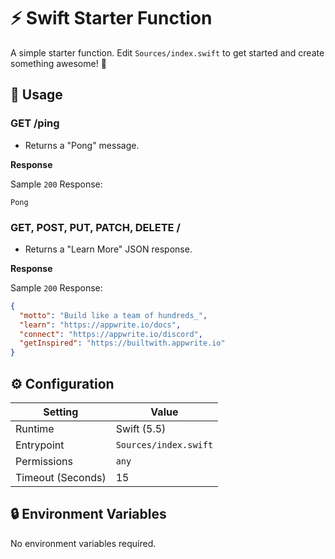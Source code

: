 # ⚡ Swift Starter Function

A simple starter function. Edit `Sources/index.swift` to get started and create something awesome! 🚀

## 🧰 Usage

### GET /ping

- Returns a "Pong" message.

**Response**

Sample `200` Response:

```text
Pong
```

### GET, POST, PUT, PATCH, DELETE /

- Returns a "Learn More" JSON response.

**Response**

Sample `200` Response:

```json
{
  "motto": "Build like a team of hundreds_",
  "learn": "https://appwrite.io/docs",
  "connect": "https://appwrite.io/discord",
  "getInspired": "https://builtwith.appwrite.io"
}
```

## ⚙️ Configuration

| Setting           | Value                 |
| ----------------- | --------------------- |
| Runtime           | Swift (5.5)           |
| Entrypoint        | `Sources/index.swift` |
| Permissions       | `any`                 |
| Timeout (Seconds) | 15                    |

## 🔒 Environment Variables

No environment variables required.
